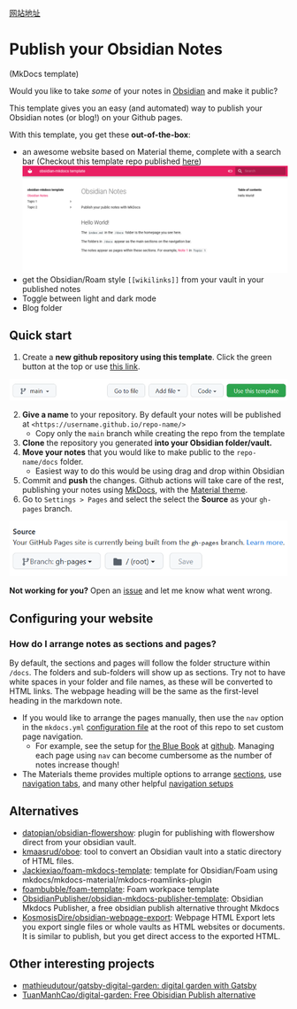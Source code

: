 
[网站地址](https://zoeplus.github.io/zoeminus/)

# Publish your Obsidian Notes

(MkDocs template)

Would you like to take _some_ of your notes in [Obsidian](https://obsidian.md/) and make it public?

This template gives you an easy (and automated) way to publish your Obsidian notes (or blog!) on your Github pages.

With this template, you get these **out-of-the-box**:

- an awesome website based on Material theme, complete with a search bar (Checkout this template repo published [here](https://jobindjohn.github.io/obsidian-publish-mkdocs/))
![](2021-11-22-22-49-26.png)
- get the Obsidian/Roam style `[[wikilinks]]` from your vault in your published notes
- Toggle between light and dark mode
- Blog folder

## Quick start

1. Create a **new github repository using this template**. Click the green button at the top or use [this link](https://github.com/jobindjohn/obsidian-publish-mkdocs/generate). 

![](2021-11-22-22-54-02.png)

2.  **Give a name** to your repository. By default your notes will be published at `<https://username.github.io/repo-name/>`
     - Copy only the `main` branch while creating the repo from the template
3. **Clone** the repository you generated **into your Obsidian folder/vault.**
4. **Move your notes** that you would like to make public to the `repo-name/docs` folder.
    - Easiest way to do this would be using drag and drop within Obsidian
5. Commit and **push** the changes. Github actions will take care of the rest, publishing your notes using [MkDocs](https://www.mkdocs.org/), with the [Material theme](https://squidfunk.github.io/mkdocs-material/). 
6. Go to `Settings > Pages` and select the select the **Source** as your `gh-pages` branch.

![](2021-11-22-22-52-49.png)

**Not working for you?** Open an [issue](https://github.com/jobindjohn/obsidian-publish-mkdocs/issues/new/choose) and let me know what went wrong.

## Configuring your website

### How do I arrange notes as sections and pages?

By default, the sections and pages will follow the folder structure within `/docs`. The folders and sub-folders will show up as sections. Try not to have white spaces in your folder and file names, as these will be converted to HTML links. The webpage heading will be the same as the first-level heading in the markdown note.

- If you would like to arrange the pages manually, then use the `nav` option in the `mkdocs.yml` [configuration file](https://www.mkdocs.org/#adding-pages) at the root of this repo  to set custom page navigation.
    - For example, see the setup for [the Blue Book](https://lyz-code.github.io/blue-book/) at [github](https://github.com/lyz-code/blue-book/blob/master/mkdocs.yml). Managing each page using `nav` can become cumbersome as the number of notes increase though!
- The Materials theme provides multiple options to arrange [sections](https://squidfunk.github.io/mkdocs-material/setup/setting-up-navigation/#navigation-sections), use [navigation tabs](https://squidfunk.github.io/mkdocs-material/setup/setting-up-navigation/#navigation-tabs), and many other helpful [navigation setups](https://squidfunk.github.io/mkdocs-material/setup/setting-up-navigation/)

## Alternatives

- [datopian/obsidian-flowershow](https://github.com/datopian/obsidian-flowershow): plugin for publishing with flowershow direct from your obsidian vault.
- [kmaasrud/oboe](https://github.com/kmaasrud/oboe): tool to convert an Obsidian vault into a static directory of HTML files.
- [Jackiexiao/foam-mkdocs-template](https://github.com/Jackiexiao/foam-mkdocs-template): template for Obsidian/Foam using mkdocs/mkdocs-material/mkdocs-roamlinks-plugin
- [foambubble/foam-template](https://github.com/foambubble/foam-template): Foam workpace template
- [ObsidianPublisher/obsidian-mkdocs-publisher-template](https://github.com/ObsidianPublisher/obsidian-mkdocs-publisher-template): Obsidian Mkdocs Publisher, a free obsidian publish alternative throught Mkdocs
- [KosmosisDire/obsidian-webpage-export](https://github.com/KosmosisDire/obsidian-webpage-export): Webpage HTML Export lets you export single files or whole vaults as HTML websites or documents. It is similar to publish, but you get direct access to the exported HTML.

## Other interesting projects

- [mathieudutour/gatsby-digital-garden: digital garden with Gatsby](https://github.com/mathieudutour/gatsby-digital-garden)
- [TuanManhCao/digital-garden: Free Obisidian Publish alternative](https://github.com/TuanManhCao/digital-garden)


